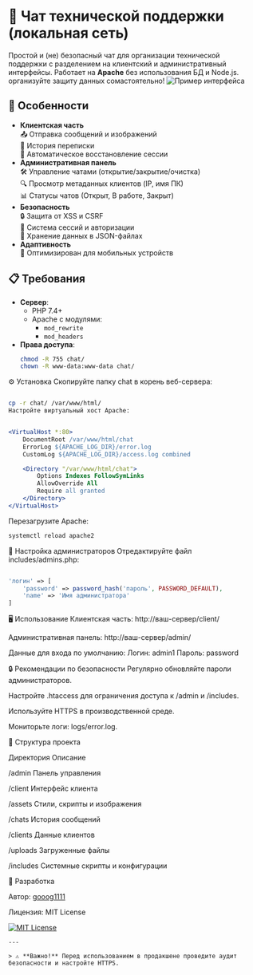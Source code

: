 # 💬 Чат технической поддержки (локальная сеть)

Простой и (не) безопасный чат для организации технической поддержки с разделением на клиентский и административный интерфейсы. Работает на **Apache** без использования БД и Node.js.
организуйте защиту данных сомастоятельно!
![Пример интерфейса](https://via.placeholder.com/800x400?text=Скриншот+чата) <!-- Замените на реальный скриншот -->

## 🚀 Особенности
- **Клиентская часть**  
  📤 Отправка сообщений и изображений  
  📅 История переписки  
  🔄 Автоматическое восстановление сессии
- **Административная панель**  
  🛠 Управление чатами (открытие/закрытие/очистка)  
  🔍 Просмотр метаданных клиентов (IP, имя ПК)  
  📊 Статусы чатов (Открыт, В работе, Закрыт)
- **Безопасность**  
  🔒 Защита от XSS и CSRF  
  🔑 Система сессий и авторизации  
  📁 Хранение данных в JSON-файлах
- **Адаптивность**  
  📱 Оптимизирован для мобильных устройств

## 📋 Требования
- **Сервер**: 
  - PHP 7.4+
  - Apache с модулями: 
    - `mod_rewrite` 
    - `mod_headers`
- **Права доступа**:
  ```bash
  chmod -R 755 chat/
  chown -R www-data:www-data chat/
  ```
⚙️ Установка
Скопируйте папку chat в корень веб-сервера:

```bash

cp -r chat/ /var/www/html/
Настройте виртуальный хост Apache:
```
```apache

<VirtualHost *:80>
    DocumentRoot /var/www/html/chat
    ErrorLog ${APACHE_LOG_DIR}/error.log
    CustomLog ${APACHE_LOG_DIR}/access.log combined

    <Directory "/var/www/html/chat">
        Options Indexes FollowSymLinks
        AllowOverride All
        Require all granted
    </Directory>
</VirtualHost>
```
Перезагрузите Apache:

```bash
systemctl reload apache2
```
🔑 Настройка администраторов
Отредактируйте файл includes/admins.php:

```php

'логин' => [
    'password' => password_hash('пароль', PASSWORD_DEFAULT),
    'name' => 'Имя администратора'
]
```
🖥 Использование
Клиентская часть: http://ваш-сервер/client/

Административная панель: http://ваш-сервер/admin/

Данные для входа по умолчанию:
Логин: admin1
Пароль: password

🔒 Рекомендации по безопасности
Регулярно обновляйте пароли администраторов.

Настройте .htaccess для ограничения доступа к /admin и /includes.

Используйте HTTPS в производственной среде.

Мониторьте логи: logs/error.log.

📂 Структура проекта

Директория	Описание

/admin	Панель управления

/client	Интерфейс клиента

/assets	Стили, скрипты и изображения

/chats	История сообщений

/clients	Данные клиентов

/uploads	Загруженные файлы

/includes	Системные скрипты и конфигурации

👥 Разработка

Автор: [gooog1111](https://github.com/gooog1111/)

Лицензия: MIT License


[![MIT License](https://img.shields.io/badge/License-MIT-green.svg)](https://opensource.org/licenses/MIT)
```
---

> ⚠️ **Важно!** Перед использованием в продакшене проведите аудит безопасности и настройте HTTPS.
```
